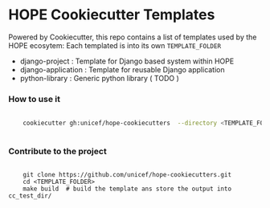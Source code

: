 # HOPE Cookiecutter Templates


Powered by Cookiecutter, this repo contains a list of templates used by the HOPE ecosytem:
Each templated is into its own `TEMPLATE_FOLDER`

- django-project     : Template for Django based system within HOPE
- django-application : Template for reusable Django application
- python-library     : Generic python library ( TODO )
 

### How to use it 

```bash
    
    cookiecutter gh:unicef/hope-cookiecutters  --directory <TEMPLATE_FOLDER>
    
```

### Contribute to the project


```shell
    
    git clone https://github.com/unicef/hope-cookiecutters.git
    cd <TEMPLATE_FOLDER>
    make build  # build the template ans store the output into cc_test_dir/
```
